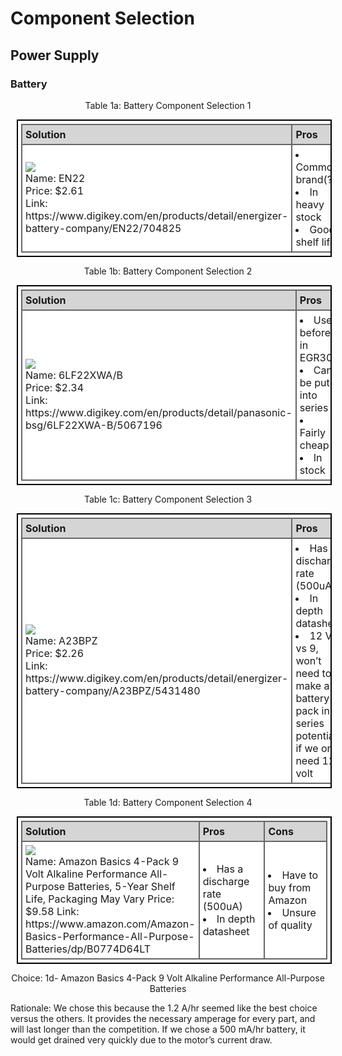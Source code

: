 <style>
table, th, td {
  border: 2px solid black;
  border-collapse: collapse;
  margin: 10px;
  padding: 5px;
}
th, td {
  border-color: #666666;
  background-color: #FFFFFF;
  text-align: left;
}
th {
  background-color: #D5D5D5;
}
</style>

# Component Selection

## Power Supply

### Battery

<p align="center"> Table 1a: Battery Component Selection 1 </p>

<table>
  <tr>
    <th style="width:25%">
	    <b>Solution</b>
    </th>
    <th style="width:35%">
	    <b>Pros</b>
    </th>
    <th style="width: 40%">
	    <b>Cons</b>
    </th>
  </tr>
  <tr>
    <td> 
      <img src = "https://github.com/Team207-S2024/team207-s2024/assets/156377035/7ad08af1-8cb1-4037-a20c-35aa7d08064c" /> <br>
	Name: EN22  <br>
	Price: $2.61  <br>
	Link: https://www.digikey.com/en/products/detail/energizer-battery-company/EN22/704825<br>
    </td>
    <td>
    		<li> Common brand(?) </li>
		<li> In heavy stock </li>
		<li> Good shelf life  </li>
    </td>
    <td>
    		<li> Not used before </li>
    </td>
  </tr>
</table>

<p align="center">  Table 1b: Battery Component Selection 2 </p>

<table>
  <tr>
    <th style="width:25%">
	    <b>Solution</b>
    </th>
    <th style="width:35%">
	    <b>Pros</b>
    </th>
    <th style="width: 40%">
	    <b>Cons</b>
    </th>
  </tr>
  <tr>
    <td> 
      <img src = "https://github.com/Team207-S2024/team207-s2024/assets/156377035/1b56bf59-16bc-44e0-964f-426e8c069229" /> <br>
	Name: 6LF22XWA/B  <br>
	Price: $2.34  <br>
	Link: https://www.digikey.com/en/products/detail/panasonic-bsg/6LF22XWA-B/5067196  <br>
    </td>
    <td>
		<li>Used before in EGR304</li>
		<li>Can be put into series</li>
		<li>Fairly cheap</li>
		<li>In stock</li>
    </td>
    <td>
		<li>Had a few issues using it previously</li>
		<li>May not be enough/be too much voltage</li>
		<li>Not a great datasheet</li>
		<li>Not rechargeable</li>
    </td>
  </tr>
</table>

<p align="center"> Table 1c: Battery Component Selection 3 </p>

<table>
  <tr>
    <th style="width:25%">
	    <b>Solution</b>
    </th>
    <th style="width:35%">
	    <b>Pros</b>
    </th>
    <th style="width: 40%">
	    <b>Cons</b>
    </th>
  </tr>
  <tr>
    <td> 
      <img src = "https://github.com/Team207-S2024/team207-s2024/assets/156377035/fa049aea-b20a-460f-ad2b-1b5b661dc1d0" /> <br>
	Name: A23BPZ <br>
	Price: $2.26 <br>
	Link: https://www.digikey.com/en/products/detail/energizer-battery-company/A23BPZ/5431480 <br>
    </td>
    <td>
		<li>Has a discharge rate (500uA)</li>
		<li>In depth datasheet</li>
		<li>12 V vs 9, won’t need to make a battery pack in series potentially if we only need 12 volt</li>
    </td>
    <td>
		<li>Probably isn’t efficient</li>
		<li>Not used this kind of battery in a system like this before</li>
    </td>
  </tr>
</table>

<p align="center"> Table 1d: Battery Component Selection 4 </p>

<table>
  <tr>
    <th style="width:25%">
	    <b>Solution</b>
    </th>
    <th style="width:35%">
	    <b>Pros</b>
    </th>
    <th style="width: 40%">
	    <b>Cons</b>
    </th>
  </tr>
  <tr>
    <td> 
      <img src = "https://github.com/Team207-S2024/team207-s2024/assets/156377035/902b9b2e-6fac-4c15-890b-417b1c524b63" /> <br>
	Name: Amazon Basics 4-Pack 9 Volt Alkaline Performance All-Purpose Batteries, 5-Year Shelf Life, Packaging May Vary
	Price: $9.58
	Link: https://www.amazon.com/Amazon-Basics-Performance-All-Purpose-Batteries/dp/B0774D64LT
    </td>
    <td>
		<li>Has a discharge rate (500uA)</li>
		<li>In depth datasheet</li>
    </td>
    <td>
		<li>Have to buy from Amazon</li>
		<li>Unsure of quality</li>
    </td>
  </tr>
</table>

<p align="center"> Choice: 1d- Amazon Basics 4-Pack 9 Volt Alkaline Performance All-Purpose Batteries </p>

Rationale: We chose this because the 1.2 A/hr seemed like the best choice versus the others. It provides the necessary amperage for every part, and will last longer than the competition. If we chose a 500 mA/hr battery, it would get drained very quickly due to the motor’s current draw. 
